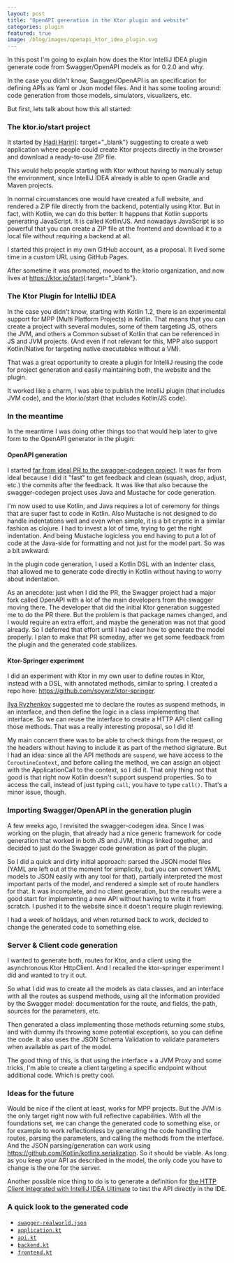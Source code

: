 ```yaml
---
layout: post
title: "OpenAPI generation in the Ktor plugin and website"
categories: plugin
featured: true
image: /blog/images/openapi_ktor_idea_plugin.svg
---
```


In this post I'm going to explain how does the Ktor IntelliJ IDEA plugin generate code from Swagger/OpenAPI models
as for 0.2.0 and why.

In the case you didn't know, Swagger/OpenAPI is an specification for defining APIs as Yaml or Json model files.
And it has some tooling around: code generation from those models, simulators, visualizers, etc.

But first, lets talk about how this all started:

### The ktor.io/start project

It started by [Hadi Hariri](https://hadihariri.com/){: target="_blank"} suggesting to create a web application
where people could create Ktor projects directly in the browser and download a ready-to-use ZIP file.

This would help people starting with Ktor without having to manually setup the environment, since IntelliJ IDEA
already is able to open Gradle and Maven projects.

In normal circumstances one would have created a full website, and rendered a ZIP file
directly from the backend, potentially using Ktor. But in fact, with Kotlin, we can do this better:
It happens that Kotlin supports generating JavaScript. It is called Kotlin/JS. And nowadays JavaScript
is so powerful that you can create a ZIP file at the frontend and download it to a local file without
requiring a backend at all.

I started this project in my own GitHub account, as a proposal. It lived some time in a custom URL
using GitHub Pages.

After sometime it was promoted, moved to the ktorio organization, and now lives at <https://ktor.io/start>{:target="_blank"}.

### The Ktor Plugin for IntelliJ IDEA

In the case you didn't know, starting with Kotlin 1.2, there is an experimental support for MPP (Multi Platform Projects)
in Kotlin. That means that you can create a project with several modules, some of them targeting JS, others the JVM,
and others a Common subset of Kotlin that can be referenced in JS and JVM projects. (And even if not relevant for this,
MPP also support Kotlin/Native for targeting native executables without a VM).

That was a great opportunity to create a plugin for IntelliJ reusing the code for project generation and easily
maintaining both, the website and the plugin.

It worked like a charm, I was able to publish the IntelliJ plugin (that includes JVM code), and the ktor.io/start
(that includes Kotlin/JS code).

### In the meantime

In the meantime I was doing other things too that would help later to give form to the OpenAPI generator in the plugin:

#### OpenAPI generation

I started [far from ideal PR to the swagger-codegen project](https://github.com/swagger-api/swagger-codegen/pull/8092).
It was far from ideal because I did it "fast" to get feedback and clean (squash, drop, adjust, etc.) the commits after the feedback.
It was like that also because the swagger-codegen project uses Java and Mustache for code generation.

I'm now used to use Kotlin, and Java requires a lot of ceremony for things that are super fast to code in Kotlin.
Also Mustache is not designed to do handle indentations well and even when simple, it is a bit cryptic in a similar
fashion as clojure. I had to invest a lot of time, trying to get the right indentation. And being Mustache logicless
you end having to put a lot of code at the Java-side for formatting and not just for the model part. So was a bit awkward. 

In the plugin code generation, I used a Kotlin DSL with an Indenter class, that allowed me to generate code directly in
Kotlin without having to worry about indentation.

As an anecdote: just when I did the PR, the Swagger project had a major fork called OpenAPI with a lot of the main
developers from the swagger moving there. The developer that did the initial Ktor generation suggested me to do the
PR there. But the problem is that package names changed, and I would require an extra effort, and maybe the generation
was not that good already. So I deferred that effort until I had clear how to generate the model properly.
I plan to make that PR someday, after we get some feedback from the plugin and the generated code stabilizes.

#### Ktor-Springer experiment

I did an experiment with Ktor in my own user to define routes in Ktor, instead with a DSL, with annotated methods,
similar to spring. I created a repo here: <https://github.com/soywiz/ktor-springer>.

[Ilya Ryzhenkov](https://github.com/orangy) suggested me to declare the routes as suspend methods, in an interface,
and then define the logic in a class implementing that interface. So we can reuse the interface to create a HTTP API
client calling those methods. That was a really interesting proposal, so I did it!

My main concern there was to be able to check things from the request, or the headers without having to include
it as part of the method signature. But I had an idea: since all the API methods are `suspend`, we have access
to the `CoroutineContext`, and before calling the method, we can assign an object with the ApplicationCall to the
context, so I did it. That only thing not that good is that right now Kotlin doesn't support suspend properties.
So to access the call, instead of just typing `call`, you have to type `call()`. That's a minor issue, though.

### Importing Swagger/OpenAPI in the generation plugin

A few weeks ago, I revisited the swagger-codegen idea. Since I was working on the plugin,
that already had a nice generic framework for code generation that worked in both JS and JVM,
things linked together, and decided to just do the Swagger code generation as part of the plugin.

So I did a quick and dirty initial approach: parsed the JSON model files (YAML are left out at the moment for simplicity,
but you can convert YAML models to JSON easily with any tool for that), partially interpreted the most important parts
of the model, and rendered a simple set of route handlers for that.
It was incomplete, and no client generation, but the results were a good start for implementing a new API without
having to write it from scratch. I pushed it to the website since it doesn't require plugin reviewing.

I had a week of holidays, and when returned back to work, decided to change the generated code to something else.

### Server & Client code generation

I wanted to generate both, routes for Ktor, and a client using the asynchronous Ktor HttpClient. And I recalled the
ktor-springer experiment I did and wanted to try it out.

So what I did was to create all the models as data classes, and an interface with all the routes as suspend methods,
using all the information provided by the Swagger model: documentation for the route, and fields, the path, sources
for the parameters, etc.

Then generated a class implementing those methods returning some stubs, and with dummy ifs throwing some potential
exceptions, so you can define the code. It also uses the JSON Schema Validation to validate parameters when available
as part of the model.

The good thing of this, is that using the interface + a JVM Proxy and some tricks, I'm able to create a client
targeting a specific endpoint without additional code. Which is pretty cool.
 
### Ideas for the future

Would be nice if the client at least, works for MPP projects. But the JVM is the only target right now with full reflective capabilities.
With all the foundations set, we can change the generated code to something else, or for example to work
reflectionless by generating the code handling the routes, parsing the parameters, and calling the methods from the interface.
And the JSON parsing/generation can work using <https://github.com/Kotlin/kotlinx.serialization>. So it should be viable.
As long as you keep your API as described in the model, the only code you have to change is the one for the server. 

Another possible nice thing to do is to generate a definition for [the HTTP Client integrated with IntelliJ IDEA Ultimate](http://ktor.io/quickstart/guides/api.html#first-request-intellij)
to test the API directly in the IDE.

### A quick look to the generated code

<!--
<ul class="nav nav-tabs">
  <li class="nav-item">
    <a class="nav-link active" data-toggle="tab" href="#home"><code>swagger-realworld.json</code></a>
  </li>
  <li class="nav-item">
    <a class="nav-link" data-toggle="tab" href="#profile"><code>application.kt</code></a>
  </li>
  <li class="nav-item">
    <a class="nav-link" data-toggle="tab" href="#contact"><code>interface.kt</code></a>
  </li>
  <li class="nav-item">
    <a class="nav-link" data-toggle="tab" href="#"><code>server.kt</code></a>
  </li>
  <li class="nav-item">
    <a class="nav-link" data-toggle="tab" href="#"><code>client.kt</code></a>
  </li>
</ul>
<div class="tab-content" id="myTabContent">
  <div class="tab-pane fade show active" id="home" role="tabpanel" aria-labelledby="home-tab">
  </div>
  <div class="tab-pane fade" id="profile" role="tabpanel" aria-labelledby="profile-tab">...</div>
  <div class="tab-pane fade" id="contact" role="tabpanel" aria-labelledby="contact-tab">...</div>
</div>
-->

<ul class="nav nav-tabs" id="myTab" role="tablist">
  <li class="nav-item">
    <a class="nav-link active" id="swagger-realworld-json-tab" data-toggle="tab" href="#swagger-realworld-json" role="tab" aria-controls="swagger-realworld-json" aria-selected="true"><code>swagger-realworld.json</code></a>
  </li>
  <li class="nav-item">
    <a class="nav-link" id="application-kt-tab" data-toggle="tab" href="#application-kt" role="tab" aria-controls="application-kt" aria-selected="false"><code>application.kt</code></a>
  </li>
  <li class="nav-item">
    <a class="nav-link" id="api-kt-tab" data-toggle="tab" href="#api-kt" role="tab" aria-controls="api-kt" aria-selected="false"><code>api.kt</code></a>
  </li>
  <li class="nav-item">
    <a class="nav-link" id="backend-kt-tab" data-toggle="tab" href="#backend-kt" role="tab" aria-controls="backend-kt" aria-selected="false"><code>backend.kt</code></a>
  </li>
  <li class="nav-item">
    <a class="nav-link" id="frontend-kt-tab" data-toggle="tab" href="#frontend-kt" role="tab" aria-controls="frontend-kt" aria-selected="false"><code>frontend.kt</code></a>
  </li>
</ul>
<div class="tab-content" id="myTabContent">
  <div class="tab-pane fade show active" id="swagger-realworld-json" role="tabpanel" aria-labelledby="swagger-realworld-json-tab">
    <div class="code-snippet" data-src="{{ '/blog/samples/openapi/swagger.json' }}" data-lang="json"></div>
  </div>
  <div class="tab-pane fade show" id="application-kt" role="tabpanel" aria-labelledby="application-kt-tab">
    <div class="code-snippet" data-src="{{ '/blog/samples/openapi/application.kt' }}" data-lang="kotlin"></div>
  </div>
  <div class="tab-pane fade show" id="api-kt" role="tabpanel" aria-labelledby="api-kt-tab">
    <div class="code-snippet" data-src="{{ '/blog/samples/openapi/swagger-api.kt' }}" data-lang="kotlin"></div>
  </div>
  <div class="tab-pane fade show" id="backend-kt" role="tabpanel" aria-labelledby="backend-kt-tab">
    <div class="code-snippet" data-src="{{ '/blog/samples/openapi/swagger-backend.kt' }}" data-lang="kotlin"></div>
  </div>
  <div class="tab-pane fade show" id="frontend-kt" role="tabpanel" aria-labelledby="frontend-kt-tab">
    <div class="code-snippet" data-src="{{ '/blog/samples/openapi/swagger-frontend.kt' }}" data-lang="kotlin"></div>
  </div>
</div>
